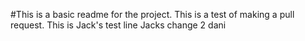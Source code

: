 #This is a basic readme for the project.
This is a test of making a pull request.
This is Jack's test line
Jacks change 2
dani